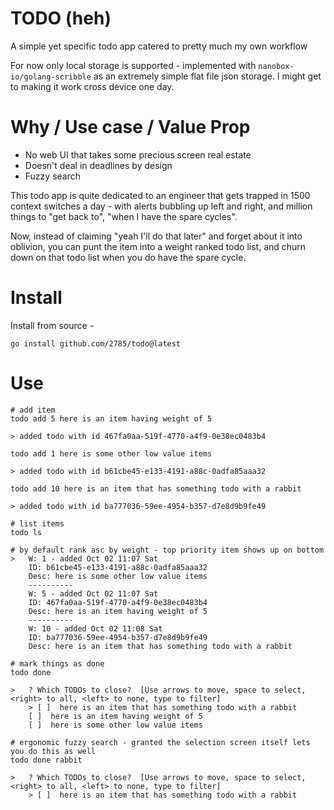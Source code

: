 # TODO (heh)

A simple yet specific todo app catered to pretty much my own workflow

For now only local storage is supported - implemented with `nanobox-io/golang-scribble` as an extremely simple flat file json storage. I might get to making it work cross device one day.

# Why / Use case / Value Prop

- No web UI that takes some precious screen real estate
- Doesn't deal in deadlines by design
- Fuzzy search

This todo app is quite dedicated to an engineer that gets trapped in 1500 context switches a day - with alerts bubbling up left and right, and million things to "get back to", "when I have the spare cycles".

Now, instead of claiming "yeah I'll do that later" and forget about it into oblivion, you can punt the item into a weight ranked todo list, and churn down on that todo list when you do have the spare cycle.

# Install

Install from source -

```shell
go install github.com/2785/todo@latest
```

# Use

```shell
# add item
todo add 5 here is an item having weight of 5

> added todo with id 467fa0aa-519f-4770-a4f9-0e38ec0483b4

todo add 1 here is some other low value items

> added todo with id b61cbe45-e133-4191-a88c-0adfa85aaa32

todo add 10 here is an item that has something todo with a rabbit

> added todo with id ba777036-59ee-4954-b357-d7e8d9b9fe49

# list items
todo ls

# by default rank asc by weight - top priority item shows up on bottom
>   W: 1 - added Oct 02 11:07 Sat
    ID: b61cbe45-e133-4191-a88c-0adfa85aaa32
    Desc: here is some other low value items
    ----------
    W: 5 - added Oct 02 11:07 Sat
    ID: 467fa0aa-519f-4770-a4f9-0e38ec0483b4
    Desc: here is an item having weight of 5
    ----------
    W: 10 - added Oct 02 11:08 Sat
    ID: ba777036-59ee-4954-b357-d7e8d9b9fe49
    Desc: here is an item that has something todo with a rabbit

# mark things as done
todo done

>   ? Which TODOs to close?  [Use arrows to move, space to select, <right> to all, <left> to none, type to filter]
    > [ ]  here is an item that has something todo with a rabbit
    [ ]  here is an item having weight of 5
    [ ]  here is some other low value items

# ergonomic fuzzy search - granted the selection screen itself lets you do this as well
todo done rabbit

>   ? Which TODOs to close?  [Use arrows to move, space to select, <right> to all, <left> to none, type to filter]
    > [ ]  here is an item that has something todo with a rabbit
```
